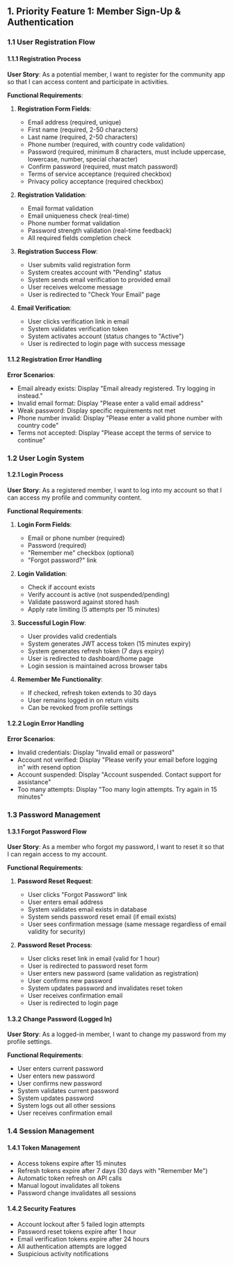 ## **1. Priority Feature 1: Member Sign-Up & Authentication**

### **1.1 User Registration Flow**

#### **1.1.1 Registration Process**
**User Story**: As a potential member, I want to register for the community app so that I can access content and participate in activities.

**Functional Requirements**:

1. **Registration Form Fields**:
   - Email address (required, unique)
   - First name (required, 2-50 characters)
   - Last name (required, 2-50 characters)
   - Phone number (required, with country code validation)
   - Password (required, minimum 8 characters, must include uppercase, lowercase, number, special character)
   - Confirm password (required, must match password)
   - Terms of service acceptance (required checkbox)
   - Privacy policy acceptance (required checkbox)

2. **Registration Validation**:
   - Email format validation
   - Email uniqueness check (real-time)
   - Phone number format validation
   - Password strength validation (real-time feedback)
   - All required fields completion check

3. **Registration Success Flow**:
   - User submits valid registration form
   - System creates account with "Pending" status
   - System sends email verification to provided email
   - User receives welcome message
   - User is redirected to "Check Your Email" page

4. **Email Verification**:
   - User clicks verification link in email
   - System validates verification token
   - System activates account (status changes to "Active")
   - User is redirected to login page with success message

#### **1.1.2 Registration Error Handling**

**Error Scenarios**:
- Email already exists: Display "Email already registered. Try logging in instead."
- Invalid email format: Display "Please enter a valid email address"
- Weak password: Display specific requirements not met
- Phone number invalid: Display "Please enter a valid phone number with country code"
- Terms not accepted: Display "Please accept the terms of service to continue"

### **1.2 User Login System**

#### **1.2.1 Login Process**
**User Story**: As a registered member, I want to log into my account so that I can access my profile and community content.

**Functional Requirements**:

1. **Login Form Fields**:
   - Email or phone number (required)
   - Password (required)
   - "Remember me" checkbox (optional)
   - "Forgot password?" link

2. **Login Validation**:
   - Check if account exists
   - Verify account is active (not suspended/pending)
   - Validate password against stored hash
   - Apply rate limiting (5 attempts per 15 minutes)

3. **Successful Login Flow**:
   - User provides valid credentials
   - System generates JWT access token (15 minutes expiry)
   - System generates refresh token (7 days expiry)
   - User is redirected to dashboard/home page
   - Login session is maintained across browser tabs

4. **Remember Me Functionality**:
   - If checked, refresh token extends to 30 days
   - User remains logged in on return visits
   - Can be revoked from profile settings

#### **1.2.2 Login Error Handling**

**Error Scenarios**:
- Invalid credentials: Display "Invalid email or password"
- Account not verified: Display "Please verify your email before logging in" with resend option
- Account suspended: Display "Account suspended. Contact support for assistance"
- Too many attempts: Display "Too many login attempts. Try again in 15 minutes"

### **1.3 Password Management**

#### **1.3.1 Forgot Password Flow**
**User Story**: As a member who forgot my password, I want to reset it so that I can regain access to my account.

**Functional Requirements**:

1. **Password Reset Request**:
   - User clicks "Forgot Password" link
   - User enters email address
   - System validates email exists in database
   - System sends password reset email (if email exists)
   - User sees confirmation message (same message regardless of email validity for security)

2. **Password Reset Process**:
   - User clicks reset link in email (valid for 1 hour)
   - User is redirected to password reset form
   - User enters new password (same validation as registration)
   - User confirms new password
   - System updates password and invalidates reset token
   - User receives confirmation email
   - User is redirected to login page

#### **1.3.2 Change Password (Logged In)**
**User Story**: As a logged-in member, I want to change my password from my profile settings.

**Functional Requirements**:
- User enters current password
- User enters new password
- User confirms new password
- System validates current password
- System updates password
- System logs out all other sessions
- User receives confirmation email

### **1.4 Session Management**

#### **1.4.1 Token Management**
- Access tokens expire after 15 minutes
- Refresh tokens expire after 7 days (30 days with "Remember Me")
- Automatic token refresh on API calls
- Manual logout invalidates all tokens
- Password change invalidates all sessions

#### **1.4.2 Security Features**
- Account lockout after 5 failed login attempts
- Password reset tokens expire after 1 hour
- Email verification tokens expire after 24 hours
- All authentication attempts are logged
- Suspicious activity notifications
